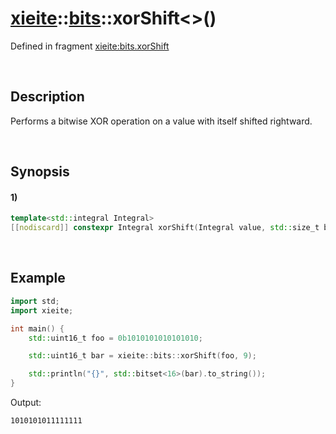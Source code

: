 # [xieite](../../xieite.md)\:\:[bits](../../bits.md)\:\:xorShift\<\>\(\)
Defined in fragment [xieite:bits.xorShift](../../../src/bits/xor_shift.cpp)

&nbsp;

## Description
Performs a bitwise XOR operation on a value with itself shifted rightward.

&nbsp;

## Synopsis
#### 1)
```cpp
template<std::integral Integral>
[[nodiscard]] constexpr Integral xorShift(Integral value, std::size_t bits) noexcept;
```

&nbsp;

## Example
```cpp
import std;
import xieite;

int main() {
    std::uint16_t foo = 0b1010101010101010;

    std::uint16_t bar = xieite::bits::xorShift(foo, 9);

    std::println("{}", std::bitset<16>(bar).to_string());
}
```
Output:
```
1010101011111111
```
